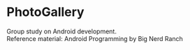 # PhotoGallery

Group study on Android development.<br>
Reference material: Android Programming by Big Nerd Ranch
